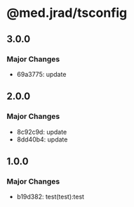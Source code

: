 # @med.jrad/tsconfig

## 3.0.0

### Major Changes

- 69a3775: update

## 2.0.0

### Major Changes

- 8c92c9d: update
- 8dd40b4: update

## 1.0.0

### Major Changes

- b19d382: test(test):test

